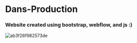 # Dans-Production

### Website created using bootstrap, webflow, and js :)








![ab3f26f982573de](https://user-images.githubusercontent.com/81212794/129503188-16a6a475-0206-41a5-8415-36211718f35e.png)
